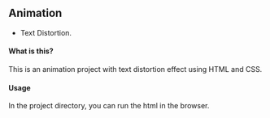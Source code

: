 ## Animation

- Text Distortion.

#### What is this?

This is an animation project with text distortion effect using HTML and CSS.

#### Usage

In the project directory, you can run the html in the browser.

